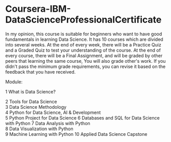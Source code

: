 # Coursera-IBM-DataScienceProfessionalCertificate
In my opinion, this course is suitable for beginners who want to have good fundamentals in learning Data Science. It has 10 courses which are divided into several weeks.
At the end of every week, there will be a Practice Quiz and a Graded Quiz to test your understanding of the course. 
At the end of every course, there will be a Final Assignment, and will be graded by other peers that learning the same course, You will also grade other's work.
If you didn't pass the minimum grade requirements, you can revise it based on the feedback that you have received.

Module: 

1 What is Data Science?

2 Tools for Data Science  
3 Data Science Methodology   
4 Python for Data Science, AI & Development  
5 Python Project for Data Science
6 Databases and SQL for Data Science with Python 
7 Data Analysis with Python  
8 Data Visualization with Python  
9 Machine Learning with Python
10 Applied Data Science Capstone

